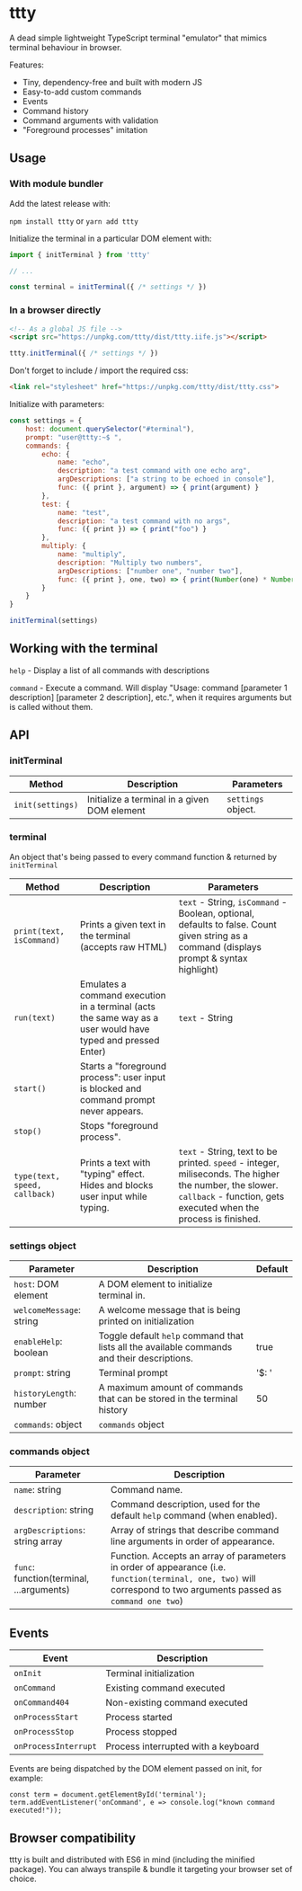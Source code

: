 
# ttty

A dead simple lightweight TypeScript terminal "emulator" that mimics terminal behaviour in browser.

Features:

 - Tiny, dependency-free and built with modern JS
 - Easy-to-add custom commands
 - Events
 - Command history
 - Command arguments with validation
 - "Foreground processes" imitation


## Usage

### With module bundler

Add the latest release with:

`npm install ttty`
or
`yarn add ttty`

Initialize the terminal in a particular DOM element with:

```js
import { initTerminal } from 'ttty'

// ...

const terminal = initTerminal({ /* settings */ })
```

### In a browser directly

```html
<!-- As a global JS file -->
<script src="https://unpkg.com/ttty/dist/ttty.iife.js"></script>
```
```js
ttty.initTerminal({ /* settings */ })
```

Don't forget to include / import the required css:
```html
<link rel="stylesheet" href="https://unpkg.com/ttty/dist/ttty.css">
```

Initialize with parameters:

```js
const settings = {
    host: document.querySelector("#terminal"),
    prompt: "user@ttty:~$ ",
    commands: {
        echo: {
            name: "echo", 
            description: "a test command with one echo arg", 
            argDescriptions: ["a string to be echoed in console"],
            func: ({ print }, argument) => { print(argument) } 
        },
        test: {
            name: "test", 
            description: "a test command with no args", 
            func: ({ print }) => { print("foo") } 
        },
        multiply: {
            name: "multiply",
            description: "Multiply two numbers",
            argDescriptions: ["number one", "number two"],
            func: ({ print }, one, two) => { print(Number(one) * Number(two)) }
        }
    }
}

initTerminal(settings)
```

## Working with the terminal

`help` - Display a list of all commands with descriptions

`command` - Execute a command. Will display "Usage: command [parameter 1 description] [parameter 2 description], etc.", when it requires arguments but is called without them.

## API

### initTerminal

| Method  | Description | Parameters |
| ------------- | ------------- | ------------- |
| `init(settings)`  | Initialize a terminal in a given DOM element | `settings` object. |

### terminal

An object that's being passed to every command function & returned by `initTerminal`

| Method  | Description | Parameters |
| ------------- | ------------- | ------------- |
| `print(text, isCommand)`  | Prints a given text in the terminal (accepts raw HTML)  | `text` - String, `isCommand` - Boolean, optional, defaults to false. Count given string as a command (displays prompt & syntax highlight) |
| `run(text)`  | Emulates a command execution in a terminal (acts the same way as a user would have typed and pressed Enter)  | `text` - String |
| `start()`  | Starts a "foreground process": user input is blocked and command prompt never appears. |  |
| `stop()`  | Stops "foreground process". |  |
| `type(text, speed, callback)`  | Prints a text with "typing" effect. Hides and blocks user input while typing. | `text` - String, text to be printed. `speed` - integer, miliseconds. The higher the number, the slower. `callback` - function, gets executed when the process is finished. |

### settings object

| Parameter  | Description | Default |
| ------------- | ------------- | ------------- |
| `host`: DOM element | A DOM element to initialize terminal in. |  |
| `welcomeMessage`: string | A welcome message that is being printed on initialization |  |
| `enableHelp`: boolean | Toggle default `help` command that lists all the available commands and their descriptions. | true |
| `prompt`: string | Terminal prompt | '$: ' |
| `historyLength`: number | A maximum amount of commands that can be stored in the terminal history | 50 |
| `commands`: object | `commands` object |  |

### commands object

| Parameter  | Description | 
| ------------- | ------------- | 
| `name`: string | Command name. | 
| `description`: string | Command description, used for the default `help` command (when enabled). | 
| `argDescriptions`: string array | Array of strings that describe command line arguments in order of appearance. | 
| `func`: function(terminal, ...arguments) | Function. Accepts an array of parameters in order of appearance (i.e. `function(terminal, one, two)` will correspond to two arguments passed as `command one two`) | 



## Events

| Event  | Description 
| ------------- | ------------- |
| `onInit`  | Terminal initialization |
| `onCommand`  | Existing command executed |
| `onCommand404`  | Non-existing command executed |
| `onProcessStart`  | Process started |
| `onProcessStop`  | Process stopped |
| `onProcessInterrupt`  | Process interrupted with a keyboard |

Events are being dispatched by the DOM element passed on init, for example:

```
const term = document.getElementById('terminal');
term.addEventListener('onCommand', e => console.log("known command executed!"));
```

## Browser compatibility

ttty is built and distributed with ES6 in mind (including the minified package). You can always transpile & bundle it targeting your browser set of choice.
